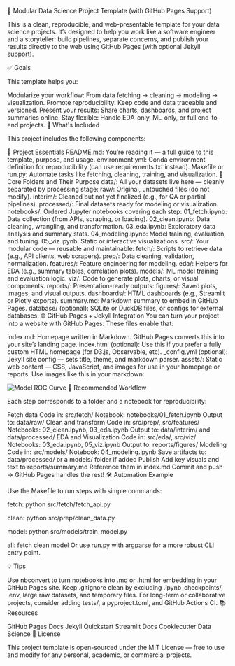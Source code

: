 🧠 Modular Data Science Project Template (with GitHub Pages Support)

This is a clean, reproducible, and web-presentable template for your data science projects. It’s designed to help you work like a software engineer and a storyteller: build pipelines, separate concerns, and publish your results directly to the web using GitHub Pages (with optional Jekyll support).

✅ Goals

This template helps you:

Modularize your workflow: From data fetching → cleaning → modeling → visualization.
Promote reproducibility: Keep code and data traceable and versioned.
Present your results: Share charts, dashboards, and project summaries online.
Stay flexible: Handle EDA-only, ML-only, or full end-to-end projects.
🧱 What's Included

This project includes the following components:

🔧 Project Essentials
README.md: You’re reading it — a full guide to this template, purpose, and usage.
environment.yml: Conda environment definition for reproducibility (can use requirements.txt instead).
Makefile or run.py: Automate tasks like fetching, cleaning, training, and visualization.
📂 Core Folders and Their Purpose
data/: All your datasets live here — cleanly separated by processing stage:
raw/: Original, untouched files (do not modify).
interim/: Cleaned but not yet finalized (e.g., for QA or partial pipelines).
processed/: Final datasets ready for modeling or visualization.
notebooks/: Ordered Jupyter notebooks covering each step:
01_fetch.ipynb: Data collection (from APIs, scraping, or loading).
02_clean.ipynb: Data cleaning, wrangling, and transformation.
03_eda.ipynb: Exploratory data analysis and summary stats.
04_modeling.ipynb: Model training, evaluation, and tuning.
05_viz.ipynb: Static or interactive visualizations.
src/: Your modular code — reusable and maintainable:
fetch/: Scripts to retrieve data (e.g., API clients, web scrapers).
prep/: Data cleaning, validation, normalization.
features/: Feature engineering for modeling.
eda/: Helpers for EDA (e.g., summary tables, correlation plots).
models/: ML model training and evaluation logic.
viz/: Code to generate plots, charts, or visual components.
reports/: Presentation-ready outputs:
figures/: Saved plots, images, and visual outputs.
dashboards/: HTML dashboards (e.g., Streamlit or Plotly exports).
summary.md: Markdown summary to embed in GitHub Pages.
database/ (optional): SQLite or DuckDB files, or configs for external databases.
🌐 GitHub Pages + Jekyll Integration
You can turn your project into a website with GitHub Pages. These files enable that:

index.md: Homepage written in Markdown. GitHub Pages converts this into your site’s landing page.
index.html (optional): Use this if you prefer a fully custom HTML homepage (for D3.js, Observable, etc).
_config.yml (optional): Jekyll site config — sets title, theme, and markdown parser.
assets/: Static web content — CSS, JavaScript, and images for use in your homepage or reports.
Use images like this in your markdown:

![Model ROC Curve](/reports/figures/roc_curve.png)
🔄 Recommended Workflow

Each step corresponds to a folder and a notebook for reproducibility:

Fetch data
Code in: src/fetch/
Notebook: notebooks/01_fetch.ipynb
Output to: data/raw/
Clean and transform
Code in: src/prep/, src/features/
Notebooks: 02_clean.ipynb, 03_eda.ipynb
Output to: data/interim/ and data/processed/
EDA and Visualization
Code in: src/eda/, src/viz/
Notebooks: 03_eda.ipynb, 05_viz.ipynb
Output to: reports/figures/
Modeling
Code in: src/models/
Notebook: 04_modeling.ipynb
Save artifacts to: data/processed/ or a models/ folder if added
Publish
Add key visuals and text to reports/summary.md
Reference them in index.md
Commit and push → GitHub Pages handles the rest!
🛠️ Automation Example

Use the Makefile to run steps with simple commands:

fetch:
	python src/fetch/fetch_api.py

clean:
	python src/prep/clean_data.py

model:
	python src/models/train_model.py

all: fetch clean model
Or use run.py with argparse for a more robust CLI entry point.

💡 Tips

Use nbconvert to turn notebooks into .md or .html for embedding in your GitHub Pages site.
Keep .gitignore clean by excluding .ipynb_checkpoints/, .env, large raw datasets, and temporary files.
For long-term or collaborative projects, consider adding tests/, a pyproject.toml, and GitHub Actions CI.
📚 Resources

GitHub Pages Docs
Jekyll Quickstart
Streamlit Docs
Cookiecutter Data Science
📜 License

This project template is open-sourced under the MIT License — free to use and modify for any personal, academic, or commercial projects.